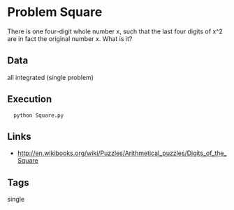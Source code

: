 # Problem Square

There is one four-digit whole number x, such that the last four digits of x^2
are in fact the original number x. What is it?

## Data
  all integrated (single problem)

## Execution
```
  python Square.py
```

## Links
 - http://en.wikibooks.org/wiki/Puzzles/Arithmetical_puzzles/Digits_of_the_Square

## Tags
  single
